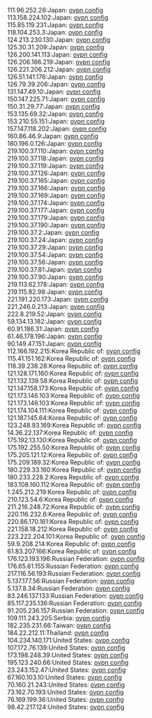 111.96.252.26:Japan: [ovpn config](vpn/111_96_252_26.ovpn)  
113.158.224.102:Japan: [ovpn config](vpn/113_158_224_102.ovpn)  
115.85.119.231:Japan: [ovpn config](vpn/115_85_119_231.ovpn)  
118.104.253.3:Japan: [ovpn config](vpn/118_104_253_3.ovpn)  
124.213.230.130:Japan: [ovpn config](vpn/124_213_230_130.ovpn)  
125.30.31.209:Japan: [ovpn config](vpn/125_30_31_209.ovpn)  
126.200.141.113:Japan: [ovpn config](vpn/126_200_141_113.ovpn)  
126.206.186.219:Japan: [ovpn config](vpn/126_206_186_219.ovpn)  
126.221.206.212:Japan: [ovpn config](vpn/126_221_206_212.ovpn)  
126.51.141.176:Japan: [ovpn config](vpn/126_51_141_176.ovpn)  
126.79.39.206:Japan: [ovpn config](vpn/126_79_39_206.ovpn)  
131.147.49.10:Japan: [ovpn config](vpn/131_147_49_10.ovpn)  
150.147.225.71:Japan: [ovpn config](vpn/150_147_225_71.ovpn)  
150.31.29.77:Japan: [ovpn config](vpn/150_31_29_77.ovpn)  
153.135.69.32:Japan: [ovpn config](vpn/153_135_69_32.ovpn)  
153.210.55.151:Japan: [ovpn config](vpn/153_210_55_151.ovpn)  
157.147.118.202:Japan: [ovpn config](vpn/157_147_118_202.ovpn)  
160.86.46.9:Japan: [ovpn config](vpn/160_86_46_9.ovpn)  
180.196.0.126:Japan: [ovpn config](vpn/180_196_0_126.ovpn)  
219.100.37.110:Japan: [ovpn config](vpn/219_100_37_110.ovpn)  
219.100.37.118:Japan: [ovpn config](vpn/219_100_37_118.ovpn)  
219.100.37.119:Japan: [ovpn config](vpn/219_100_37_119.ovpn)  
219.100.37.126:Japan: [ovpn config](vpn/219_100_37_126.ovpn)  
219.100.37.165:Japan: [ovpn config](vpn/219_100_37_165.ovpn)  
219.100.37.166:Japan: [ovpn config](vpn/219_100_37_166.ovpn)  
219.100.37.169:Japan: [ovpn config](vpn/219_100_37_169.ovpn)  
219.100.37.174:Japan: [ovpn config](vpn/219_100_37_174.ovpn)  
219.100.37.177:Japan: [ovpn config](vpn/219_100_37_177.ovpn)  
219.100.37.179:Japan: [ovpn config](vpn/219_100_37_179.ovpn)  
219.100.37.190:Japan: [ovpn config](vpn/219_100_37_190.ovpn)  
219.100.37.2:Japan: [ovpn config](vpn/219_100_37_2.ovpn)  
219.100.37.24:Japan: [ovpn config](vpn/219_100_37_24.ovpn)  
219.100.37.29:Japan: [ovpn config](vpn/219_100_37_29.ovpn)  
219.100.37.54:Japan: [ovpn config](vpn/219_100_37_54.ovpn)  
219.100.37.56:Japan: [ovpn config](vpn/219_100_37_56.ovpn)  
219.100.37.81:Japan: [ovpn config](vpn/219_100_37_81.ovpn)  
219.100.37.90:Japan: [ovpn config](vpn/219_100_37_90.ovpn)  
219.113.62.178:Japan: [ovpn config](vpn/219_113_62_178.ovpn)  
219.115.82.98:Japan: [ovpn config](vpn/219_115_82_98.ovpn)  
221.191.220.173:Japan: [ovpn config](vpn/221_191_220_173.ovpn)  
221.246.0.213:Japan: [ovpn config](vpn/221_246_0_213.ovpn)  
222.8.219.52:Japan: [ovpn config](vpn/222_8_219_52.ovpn)  
59.134.13.182:Japan: [ovpn config](vpn/59_134_13_182.ovpn)  
60.91.186.31:Japan: [ovpn config](vpn/60_91_186_31.ovpn)  
61.46.178.196:Japan: [ovpn config](vpn/61_46_178_196.ovpn)  
90.149.47.151:Japan: [ovpn config](vpn/90_149_47_151.ovpn)  
112.166.192.215:Korea Republic of: [ovpn config](vpn/112_166_192_215.ovpn)  
115.41.151.162:Korea Republic of: [ovpn config](vpn/115_41_151_162.ovpn)  
118.39.238.28:Korea Republic of: [ovpn config](vpn/118_39_238_28.ovpn)  
121.128.171.160:Korea Republic of: [ovpn config](vpn/121_128_171_160.ovpn)  
121.132.139.58:Korea Republic of: [ovpn config](vpn/121_132_139_58.ovpn)  
121.147.158.173:Korea Republic of: [ovpn config](vpn/121_147_158_173.ovpn)  
121.173.146.103:Korea Republic of: [ovpn config](vpn/121_173_146_103.ovpn)  
121.173.146.103:Korea Republic of: [ovpn config](vpn/121_173_146_103.ovpn)  
121.174.104.111:Korea Republic of: [ovpn config](vpn/121_174_104_111.ovpn)  
121.187.145.64:Korea Republic of: [ovpn config](vpn/121_187_145_64.ovpn)  
123.248.93.169:Korea Republic of: [ovpn config](vpn/123_248_93_169.ovpn)  
14.36.22.137:Korea Republic of: [ovpn config](vpn/14_36_22_137.ovpn)  
175.192.13.130:Korea Republic of: [ovpn config](vpn/175_192_13_130.ovpn)  
175.192.255.50:Korea Republic of: [ovpn config](vpn/175_192_255_50.ovpn)  
175.205.121.12:Korea Republic of: [ovpn config](vpn/175_205_121_12.ovpn)  
175.209.189.32:Korea Republic of: [ovpn config](vpn/175_209_189_32.ovpn)  
180.229.33.160:Korea Republic of: [ovpn config](vpn/180_229_33_160.ovpn)  
180.233.228.2:Korea Republic of: [ovpn config](vpn/180_233_228_2.ovpn)  
183.108.160.112:Korea Republic of: [ovpn config](vpn/183_108_160_112.ovpn)  
1.245.212.219:Korea Republic of: [ovpn config](vpn/1_245_212_219.ovpn)  
210.123.54.6:Korea Republic of: [ovpn config](vpn/210_123_54_6.ovpn)  
211.216.248.72:Korea Republic of: [ovpn config](vpn/211_216_248_72.ovpn)  
220.116.232.6:Korea Republic of: [ovpn config](vpn/220_116_232_6.ovpn)  
220.86.170.161:Korea Republic of: [ovpn config](vpn/220_86_170_161.ovpn)  
221.158.18.212:Korea Republic of: [ovpn config](vpn/221_158_18_212.ovpn)  
223.222.204.101:Korea Republic of: [ovpn config](vpn/223_222_204_101.ovpn)  
59.9.208.214:Korea Republic of: [ovpn config](vpn/59_9_208_214.ovpn)  
61.83.207.166:Korea Republic of: [ovpn config](vpn/61_83_207_166.ovpn)  
176.123.193.196:Russian Federation: [ovpn config](vpn/176_123_193_196.ovpn)  
176.65.61.155:Russian Federation: [ovpn config](vpn/176_65_61_155.ovpn)  
217.116.56.193:Russian Federation: [ovpn config](vpn/217_116_56_193.ovpn)  
5.137.177.56:Russian Federation: [ovpn config](vpn/5_137_177_56.ovpn)  
5.137.8.34:Russian Federation: [ovpn config](vpn/5_137_8_34.ovpn)  
83.246.137.133:Russian Federation: [ovpn config](vpn/83_246_137_133.ovpn)  
85.117.235.136:Russian Federation: [ovpn config](vpn/85_117_235_136.ovpn)  
91.205.236.157:Russian Federation: [ovpn config](vpn/91_205_236_157.ovpn)  
109.111.243.205:Serbia: [ovpn config](vpn/109_111_243_205.ovpn)  
182.235.231.66:Taiwan: [ovpn config](vpn/182_235_231_66.ovpn)  
184.22.212.11:Thailand: [ovpn config](vpn/184_22_212_11.ovpn)  
104.234.140.171:United States: [ovpn config](vpn/104_234_140_171.ovpn)  
107.172.76.139:United States: [ovpn config](vpn/107_172_76_139.ovpn)  
173.198.248.39:United States: [ovpn config](vpn/173_198_248_39.ovpn)  
195.123.240.66:United States: [ovpn config](vpn/195_123_240_66.ovpn)  
23.243.152.47:United States: [ovpn config](vpn/23_243_152_47.ovpn)  
67.160.103.10:United States: [ovpn config](vpn/67_160_103_10.ovpn)  
70.160.21.243:United States: [ovpn config](vpn/70_160_21_243.ovpn)  
73.162.70.193:United States: [ovpn config](vpn/73_162_70_193.ovpn)  
76.169.199.36:United States: [ovpn config](vpn/76_169_199_36.ovpn)  
98.42.217.124:United States: [ovpn config](vpn/98_42_217_124.ovpn)  
